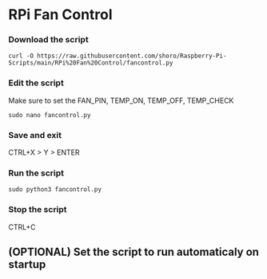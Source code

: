 # RPi Fan Control

### Download the script

```
curl -O https://raw.githubusercontent.com/shoro/Raspberry-Pi-Scripts/main/RPi%20Fan%20Control/fancontrol.py
```

### Edit the script
Make sure to set the FAN_PIN, TEMP_ON, TEMP_OFF, TEMP_CHECK
```
sudo nano fancontrol.py
```

### Save and exit
CTRL+X > Y > ENTER

### Run the script

```
sudo python3 fancontrol.py
```

### Stop the script
CTRL+C

## (OPTIONAL) Set the script to run automaticaly on startup
